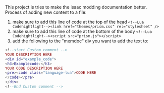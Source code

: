 This project is tries to make the Isaac modding documentation better.
 Process of adding new content to a file:
1. make sure to add this line of code at the top of the head       `<!--Lua Codehightlight--><link href="themes/prism.css" rel="stylesheet" />`  
2. make sure to add this line of code at the bottom of the body     `<!--Lua Codehightlight--><script src="prism.js"></script>`
3. add the following to the "memdoc" div you want to add the text to:
```lua
<!--start Custom comment -->
YOUR DESCRIPTION HERE
<div id="example_code">
<h3>Examplecode:</h3>
YOUR CODE DESCRIPTION HERE
<pre><code class="language-lua">CODE HERE
</code></pre>	
</div>
<!--End Custom comment -->
```